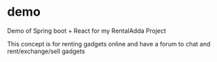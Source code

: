 # demo
Demo of Spring boot + React for my RentalAdda Project

This concept is for renting gadgets online and have a forum to chat and rent/exchange/sell gadgets
